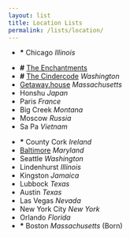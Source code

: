 ```yaml
---
layout: list
title: Location Lists
permalink: /lists/location/
---
```


- __*__ Chicago _Illinois_

<!--two items:-->

- __#__ [The Enchantments](http://enchantments.guide)
- __#__ [The Cindercode](http://thecindercone.com) _Washington_
- [Getaway.house](http://getaway.house) _Massachusetts_
- Honshu _Japan_
- Paris _France_
- Big Creek _Montana_
- Moscow _Russia_
- Sa Pa _Vietnam_

<!--two items:-->

- __*__ County Cork _Ireland_
- [Baltimore](https://vimeo.com/37561245) _Maryland_
- Seattle _Washington_
- Lindenhurst _Illinois_
- Kingston _Jamaica_
- Lubbock _Texas_
- Austin _Texas_
- Las Vegas _Nevada_
- New York City _New York_
- Orlando _Florida_
- __*__ Boston _Massachusetts_ (Born)
